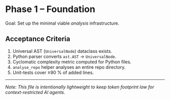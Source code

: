 # Phase 1 – Foundation

Goal: Set up the minimal viable *analysis* infrastructure.

## Acceptance Criteria
1. Universal AST (`UniversalNode`) dataclass exists.
2. Python parser converts `ast.AST` → `UniversalNode`.
3. Cyclomatic complexity metric computed for Python files.
4. `analyse_repo` helper analyses an entire repo directory.
5. Unit-tests cover ≥90 % of added lines.

---
_Note: This file is intentionally lightweight to keep token footprint low
for context-restricted AI agents._ 
